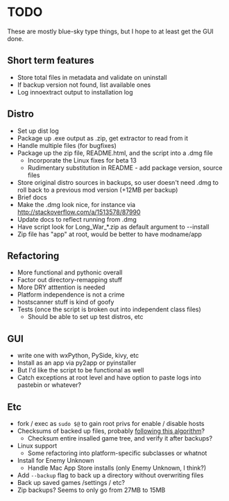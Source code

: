 # TODO

These are mostly blue-sky type things, but I hope to at least get the GUI done.

## Short term features

* Store total files in metadata and validate on uninstall
* If backup version not found, list available ones
* Log innoextract output to installation log

## Distro

* Set up dist log
* Package up .exe output as .zip, get extractor to read from it
* Handle multiple files (for bugfixes)
* Package up the zip file, README.html, and the script into a .dmg file
  * Incorporate the Linux fixes for beta 13
  * Rudimentary substitution in README - add package version, source files
* Store original distro sources in backups, so user doesn't need .dmg to roll back 
  to a previous mod version (+12MB per backup)
* Brief docs
* Make the .dmg look nice, for instance via http://stackoverflow.com/a/1513578/87990
* Update docs to reflect running from .dmg
* Have script look for Long_War_*.zip as default argument to --install
* Zip file has "app" at root, would be better to have modname/app

## Refactoring

* More functional and pythonic overall
* Factor out directory-remapping stuff
* More DRY atttention is needed
* Platform independence is not a crime
* hostscanner stuff is kind of goofy
* Tests (once the script is broken out into independent class files)
  * Should be able to set up test distros, etc

## GUI

* write one with wxPython, PySide, kivy, etc
* Install as an app via py2app or pyinstaller
* But I'd like the script to be functional as well
* Catch exceptions at root level and have option to paste logs into pastebin or whatever?

## Etc

* fork / exec as `sudo $@` to gain root privs for enable / disable hosts
* Checksums of backed up files, probably [following this algorithm](http://stackoverflow.com/a/3431835/87990)?
  * Checksum entire insalled game tree, and verify it after backups?
* Linux support
  * Some refactoring into platform-specific subclasses or whatnot
* Install for Enemy Unknown
  * Handle Mac App Store installs (only Enemy Unknown, I think?)
* Add `--backup` flag to back up a directory without overwriting files
* Back up saved games /settings / etc?
* Zip backups? Seems to only go from 27MB to 15MB
